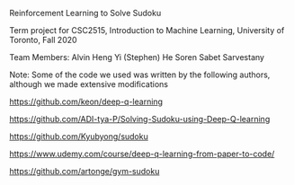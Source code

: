 Reinforcement Learning to Solve Sudoku

Term project for CSC2515, Introduction to Machine Learning, University of Toronto, Fall 2020 

Team Members:
Alvin Heng
Yi (Stephen) He
Soren Sabet Sarvestany 


Note: Some of the code we used was written by the following authors, although we made extensive modifications

https://github.com/keon/deep-q-learning

https://github.com/ADI-tya-P/Solving-Sudoku-using-Deep-Q-learning

https://github.com/Kyubyong/sudoku

https://www.udemy.com/course/deep-q-learning-from-paper-to-code/

https://github.com/artonge/gym-sudoku


